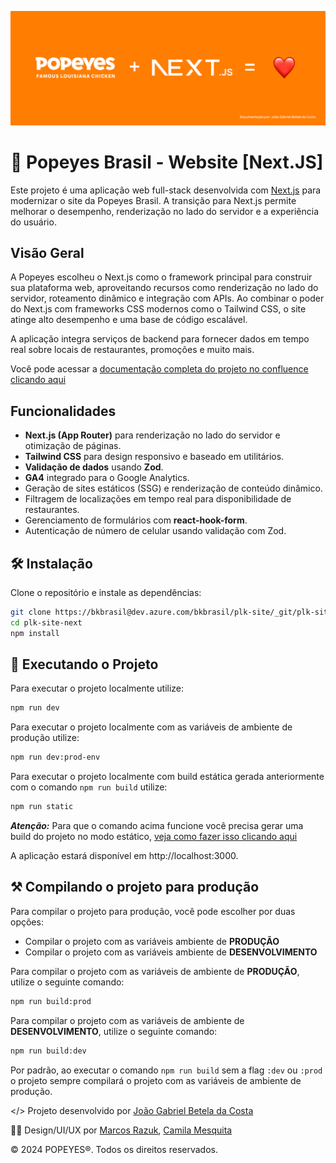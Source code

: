 ![Popeyes e Next.js](./plk-wire-frame-readme.png)

# 🍗 Popeyes Brasil - Website [Next.JS]

Este projeto é uma aplicação web full-stack desenvolvida com [Next.js](https://nextjs.org/) para modernizar o site da Popeyes Brasil. A transição para Next.js permite melhorar o desempenho, renderização no lado do servidor e a experiência do usuário.


## Visão Geral

A Popeyes escolheu o Next.js como o framework principal para construir sua plataforma web, aproveitando recursos como renderização no lado do servidor, roteamento dinâmico e integração com APIs. Ao combinar o poder do Next.js com frameworks CSS modernos como o Tailwind CSS, o site atinge alto desempenho e uma base de código escalável.

A aplicação integra serviços de backend para fornecer dados em tempo real sobre locais de restaurantes, promoções e muito mais.

Você pode acessar a [documentação completa do projeto no confluence clicando aqui](https://burgerking.atlassian.net/wiki/spaces/PLK/pages/1729003527/Novo+site+NextJS+Documenta+o+site+PLK)

## Funcionalidades

- **Next.js (App Router)** para renderização no lado do servidor e otimização de páginas.
- **Tailwind CSS** para design responsivo e baseado em utilitários.
- **Validação de dados** usando **Zod**.
- **GA4** integrado para o Google Analytics.
- Geração de sites estáticos (SSG) e renderização de conteúdo dinâmico.
- Filtragem de localizações em tempo real para disponibilidade de restaurantes.
- Gerenciamento de formulários com **react-hook-form**.
- Autenticação de número de celular usando validação com Zod.

## 🛠️ Instalação

Clone o repositório e instale as dependências:

```bash
git clone https://bkbrasil@dev.azure.com/bkbrasil/plk-site/_git/plk-site-next
cd plk-site-next
npm install
```
## 🚀 Executando o Projeto
Para executar o projeto localmente utilize:
```bash
npm run dev
```

Para executar o projeto localmente com as variáveis de ambiente de produção utilize:
```bash
npm run dev:prod-env
```

Para executar o projeto localmente com build estática gerada anteriormente com o comando ```npm run build``` utilize:
```bash
npm run static
```
***Atenção:*** Para que o comando acima funcione você precisa gerar uma build do projeto no modo estático, [veja como fazer isso clicando aqui](https://nextjs.org/docs/pages/building-your-application/deploying/static-exports)

A aplicação estará disponível em http://localhost:3000.


## ⚒️ Compilando o projeto para produção

Para compilar o projeto para produção, você pode escolher por duas opções:

 - Compilar o projeto com as variáveis ambiente de <b>PRODUÇÃO</b>
 - Compilar o projeto com as variáveis ambiente de <b>DESENVOLVIMENTO</b>

Para compilar o projeto com as variáveis de ambiente de <b>PRODUÇÃO</b>, utilize o seguinte comando:

```bash
npm run build:prod
```

Para compilar o projeto com as variáveis de ambiente de <b>DESENVOLVIMENTO</b>, utilize o seguinte comando:

```bash
npm run build:dev
```

Por padrão, ao executar o comando ```npm run build``` sem a flag ```:dev``` ou ```:prod``` o projeto sempre compilará o projeto com as variáveis de ambiente de produção.

</> Projeto desenvolvido por [João Gabriel Betela da Costa](https://www.linkedin.com/in/jo%C3%A3o-gabriel-betela-da-costa/)

✍🏼 Design/UI/UX por [Marcos Razuk](https://www.linkedin.com/in/marcosrazuk?miniProfileUrn=urn%3Ali%3Afs_miniProfile%3AACoAAAJ_RaABAYVft-GXpeMUPWgtflv79Ti_NqQ&lipi=urn%3Ali%3Apage%3Ad_flagship3_search_srp_all%3B2KqIr%2F0NQ1Gw7m0HE%2Bt8%2Fg%3D%3D), [Camila Mesquita](mailto:camila.mesquita@zamp.com.br)


© 2024 POPEYES®. Todos os direitos reservados.